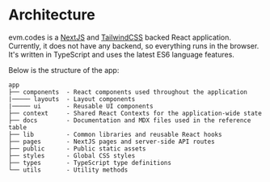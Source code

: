 # Architecture

evm.codes is a [NextJS](https://nextjs.org/) and [TailwindCSS](https://tailwindcss.com/) backed React application. Currently, it does not have any backend, so everything runs in the browser. It's written in TypeScript and uses the latest ES6 language features.

Below is the structure of the app:

```
app
├── components  - React components used throughout the application
|───── layouts  - Layout components
|───── ui       - Reusable UI components
├── context     - Shared React Contexts for the application-wide state
├── docs        - Documentation and MDX files used in the reference table
├── lib         - Common libraries and reusable React hooks
├── pages       - NextJS pages and server-side API routes
├── public      - Public static assets
├── styles      - Global CSS styles
├── types       - TypeScript type definitions
└── utils       - Utility methods
```